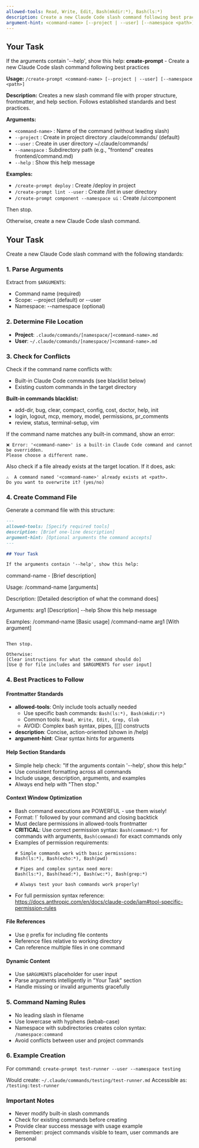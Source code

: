 ```yaml
---
allowed-tools: Read, Write, Edit, Bash(mkdir:*), Bash(ls:*)
description: Create a new Claude Code slash command following best practices
argument-hint: <command-name> [--project | --user] [--namespace <path>]
---
```


## Your Task

If the arguments contain '--help', show this help:
**create-prompt** - Create a new Claude Code slash command following best practices

**Usage:** `/create-prompt <command-name> [--project | --user] [--namespace <path>]`

**Description:**
Creates a new slash command file with proper structure, frontmatter, and help section. Follows established standards and best practices.

**Arguments:**
- `<command-name>` : Name of the command (without leading slash)
- `--project`      : Create in project directory .claude/commands/ (default)
- `--user`         : Create in user directory ~/.claude/commands/
- `--namespace`    : Subdirectory path (e.g., "frontend" creates frontend/command.md)
- `--help`         : Show this help message

**Examples:**
- `/create-prompt deploy`                    : Create /deploy in project
- `/create-prompt lint --user`               : Create /lint in user directory
- `/create-prompt component --namespace ui`  : Create /ui:component


Then stop.

Otherwise, create a new Claude Code slash command.

## Your Task

Create a new Claude Code slash command with the following standards:

### 1. Parse Arguments
Extract from `$ARGUMENTS`:
- Command name (required)
- Scope: --project (default) or --user
- Namespace: --namespace <path> (optional)

### 2. Determine File Location
- **Project**: `.claude/commands/[namespace/]<command-name>.md`
- **User**: `~/.claude/commands/[namespace/]<command-name>.md`

### 3. Check for Conflicts

Check if the command name conflicts with:
- Built-in Claude Code commands (see blacklist below)
- Existing custom commands in the target directory

**Built-in commands blacklist:**
- add-dir, bug, clear, compact, config, cost, doctor, help, init
- login, logout, mcp, memory, model, permissions, pr_comments
- review, status, terminal-setup, vim

If the command name matches any built-in command, show an error:
```
❌ Error: '<command-name>' is a built-in Claude Code command and cannot be overridden.
Please choose a different name.
```

Also check if a file already exists at the target location. If it does, ask:
```
⚠️  A command named '<command-name>' already exists at <path>.
Do you want to overwrite it? (yes/no)
```

### 4. Create Command File

Generate a command file with this structure:

```markdown
---
allowed-tools: [Specify required tools]
description: [Brief one-line description]
argument-hint: [Optional arguments the command accepts]
---

## Your Task

If the arguments contain '--help', show this help:

```
command-name - [Brief description]

Usage: /command-name [arguments]

Description:
[Detailed description of what the command does]

Arguments:
  arg1    [Description]
  --help  Show this help message

Examples:
  /command-name         [Basic usage]
  /command-name arg1    [With argument]
```

Then stop.

Otherwise:
[Clear instructions for what the command should do]
[Use @ for file includes and $ARGUMENTS for user input]
```

### 4. Best Practices to Follow

#### Frontmatter Standards
- **allowed-tools**: Only include tools actually needed
  - Use specific bash commands: `Bash(ls:*), Bash(mkdir:*)`
  - Common tools: `Read, Write, Edit, Grep, Glob`
  - AVOID: Complex bash syntax, pipes, [[]] constructs
- **description**: Concise, action-oriented (shown in /help)
- **argument-hint**: Clear syntax hints for arguments

#### Help Section Standards
- Simple help check: "If the arguments contain '--help', show this help:"
- Use consistent formatting across all commands
- Include usage, description, arguments, and examples
- Always end help with "Then stop."

#### Context Window Optimization
- Bash command executions are POWERFUL - use them wisely!
- Format: !` followed by your command and closing backtick
- Must declare permissions in allowed-tools frontmatter
- **CRITICAL**: Use correct permission syntax: `Bash(command:*)` for commands with arguments, `Bash(command)` for exact commands only
- Examples of permission requirements:
  ```
  # Simple commands work with basic permissions:
  Bash(ls:*), Bash(echo:*), Bash(pwd)
  
  # Pipes and complex syntax need more:
  Bash(ls:*), Bash(head:*), Bash(wc:*), Bash(grep:*)
  
  # Always test your bash commands work properly!
  ```
- For full permission syntax reference: https://docs.anthropic.com/en/docs/claude-code/iam#tool-specific-permission-rules

#### File References
- Use `@` prefix for including file contents
- Reference files relative to working directory
- Can reference multiple files in one command

#### Dynamic Content
- Use `$ARGUMENTS` placeholder for user input
- Parse arguments intelligently in "Your Task" section
- Handle missing or invalid arguments gracefully

### 5. Command Naming Rules
- No leading slash in filename
- Use lowercase with hyphens (kebab-case)
- Namespace with subdirectories creates colon syntax: `/namespace:command`
- Avoid conflicts between user and project commands

### 6. Example Creation

For command: `create-prompt test-runner --user --namespace testing`

Would create: `~/.claude/commands/testing/test-runner.md`
Accessible as: `/testing:test-runner`

### Important Notes
- Never modify built-in slash commands
- Check for existing commands before creating
- Provide clear success message with usage example
- Remember: project commands visible to team, user commands are personal